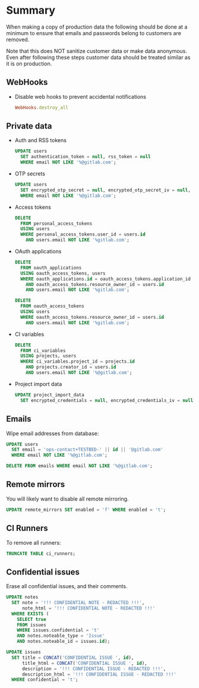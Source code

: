 # Summary

When making a copy of production data the following should be done
at a minimum to ensure that emails and passwords belong to customers
are removed.

Note that this does NOT sanitize customer data or make data anonymous.
Even after following these steps customer data should be treated similar
as it is on production.

## WebHooks

* Disable web hooks to prevent accidental notifications

    ```ruby
    WebHooks.destroy_all
    ```

## Private data

* Auth and RSS tokens

    ```sql
    UPDATE users
      SET authentication_token = null, rss_token = null
      WHERE email NOT LIKE '%@gitlab.com';
    ```

* OTP secrets

    ```sql
    UPDATE users
      SET encrypted_otp_secret = null, encrypted_otp_secret_iv = null, encrypted_otp_secret_salt = null
      WHERE email NOT LIKE '%@gitlab.com';
    ```

* Access tokens

    ```sql
    DELETE
      FROM personal_access_tokens
      USING users
      WHERE personal_access_tokens.user_id = users.id
        AND users.email NOT LIKE '%gitlab.com';
    ```

* OAuth applications

    ```sql
    DELETE
      FROM oauth_applications
      USING oauth_access_tokens, users
      WHERE oauth_applications.id = oauth_access_tokens.application_id
        AND oauth_access_tokens.resource_owner_id = users.id
        AND users.email NOT LIKE '%gitlab.com';

    DELETE
      FROM oauth_access_tokens
      USING users
      WHERE oauth_access_tokens.resource_owner_id = users.id
        AND users.email NOT LIKE '%gitlab.com';
    ```

* CI variables

    ```sql
    DELETE
      FROM ci_variables
      USING projects, users
      WHERE ci_variables.project_id = projects.id
        AND projects.creator_id = users.id
        AND users.email NOT LIKE '%@gitlab.com';
    ```

* Project import data

    ```sql
    UPDATE project_import_data
      SET encrypted_credentials = null, encrypted_credentials_iv = null, encrypted_credentials_salt = null;
    ```

## Emails

Wipe email addresses from database:

```sql
UPDATE users
  SET email = 'ops-contact+TESTBED-' || id || '@gitlab.com'
  WHERE email NOT LIKE '%@gitlab.com';

DELETE FROM emails WHERE email NOT LIKE '%@gitlab.com';
```

## Remote mirrors

You will likely want to disable all remote mirroring.

```sql
UPDATE remote_mirrors SET enabled = 'f' WHERE enabled = 't';
```

## CI Runners

To remove all runners:

```sql
TRUNCATE TABLE ci_runners;
```

## Confidential issues

Erase all confidential issues, and their comments.

```sql
UPDATE notes
  SET note = '!!! CONFIDENTIAL NOTE - REDACTED !!!',
      note_html = '!!! CONFIDENTIAL NOTE - REDACTED !!!'
  WHERE EXISTS (
    SELECT true
    FROM issues
    WHERE issues.confidential = 't'
    AND notes.noteable_type = 'Issue'
    AND notes.noteable_id = issues.id);

UPDATE issues
  SET title = CONCAT('CONFIDENTIAL ISSUE ', id),
      title_html = CONCAT('CONFIDENTIAL ISSUE ', id),
      description = '!!! CONFIDENTIAL ISSUE - REDACTED !!!',
      description_html = '!!! CONFIDENTIAL ISSUE - REDACTED !!!'
  WHERE confidential = 't';
```

